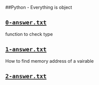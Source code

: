 ##Python - Everything is object

## [`0-answer.txt`](0-answer.txt)
function to check type

## [`1-answer.txt`](1-answer.txt)
How to find memory address of a vairable

## [`2-answer.txt`](2-answer.txt)

